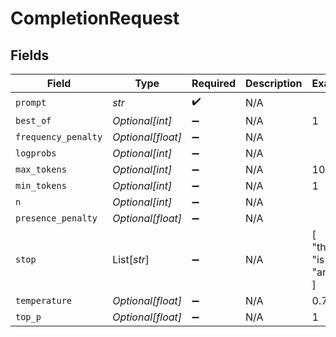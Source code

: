 # CompletionRequest


## Fields

| Field                  | Type                   | Required               | Description            | Example                |
| ---------------------- | ---------------------- | ---------------------- | ---------------------- | ---------------------- |
| `prompt`               | *str*                  | :heavy_check_mark:     | N/A                    |                        |
| `best_of`              | *Optional[int]*        | :heavy_minus_sign:     | N/A                    | 1                      |
| `frequency_penalty`    | *Optional[float]*      | :heavy_minus_sign:     | N/A                    |                        |
| `logprobs`             | *Optional[int]*        | :heavy_minus_sign:     | N/A                    |                        |
| `max_tokens`           | *Optional[int]*        | :heavy_minus_sign:     | N/A                    | 1024                   |
| `min_tokens`           | *Optional[int]*        | :heavy_minus_sign:     | N/A                    | 1                      |
| `n`                    | *Optional[int]*        | :heavy_minus_sign:     | N/A                    |                        |
| `presence_penalty`     | *Optional[float]*      | :heavy_minus_sign:     | N/A                    |                        |
| `stop`                 | List[*str*]            | :heavy_minus_sign:     | N/A                    | [<br/>"the",<br/>"is",<br/>"and"<br/>] |
| `temperature`          | *Optional[float]*      | :heavy_minus_sign:     | N/A                    | 0.7                    |
| `top_p`                | *Optional[float]*      | :heavy_minus_sign:     | N/A                    | 1                      |